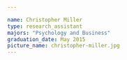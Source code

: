 ```yaml
---

name: Christopher Miller
type: research_assistant
majors: "Psychology and Business"
graduation_date: May 2015
picture_name: christopher-miller.jpg
---
```

    
    
